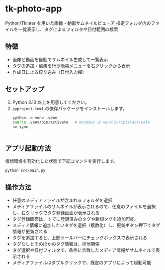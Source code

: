 # tk-photo-app

Python/Tkinter を用いた画像・動画サムネイルビューア
指定フォルダ内のファイルを一覧表示し、タグによるフィルタや日付範囲の検索

## 特徴
- 画像と動画を自動でサムネイル生成して一覧表示
- タグの追加・編集を行う簡易メニューを右クリックから表示
- 作成日による絞り込み（日付入力欄）

## セットアップ
1. Python 3.13 以上を用意してください。
2. `pyproject.toml` の依存パッケージをインストールします。
   ```bash
   python -m venv .venv
   source .venv/bin/activate   # Windows は venv\Scripts\activate
   uv sync
   ```
   ```

## アプリ起動方法
仮想環境を有効化した状態で下記コマンドを実行します。
```bash
python src/main.py
```
## 操作方法
- 任意のメディアファイルが含まれるフォルダを選択
- メディアファイルのサムネイルが表示されるので、任意のファイルを選択し、右クリックでタグ登録画面が表示される
- タグ登録画面は、すでに登録済みのタグや新規タグを追加可能。
- メディア情報に追加したいタグを選択（複数化）し、更新ボタン押下でタグ情報が更新される
- タグを追加すると、上部ツールバーにチェックボックスで表示される
- タグなしとそのほかのタグ情報は、排他関係
- タグ選択や日付フィルタで、条件に合致したメディア情報がサムネイルで表示される
- メディアファイルはダブルクリックで、既定のアプリによって起動可能


